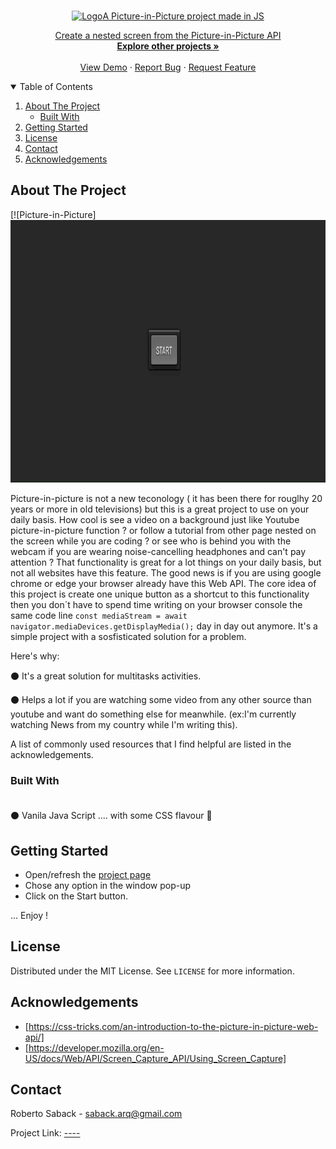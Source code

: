 
<!-- PROJECT LOGO -->
<br />
<p align="center">
  <a href="">
    <img src="https://images.unsplash.com/photo-1530250418330-cb2c35da5277?ixid=MnwxMjA3fDB8MHxwaG90by1wYWdlfHx8fGVufDB8fHx8&ixlib=rb-1.2.1&auto=format&fit=crop&w=1350&q=80" alt="Logo" width="180" height="120>
  </a> <br>

  <h3 align="center">A Picture-in-Picture project made in JS</h3>

  <p align="center">
   Create a nested screen from the Picture-in-Picture API
    <br />
    <a href="https://github.com/RobertoSaback"><strong>Explore other projects »</strong></a>
    <br />
    <br />
    <a href="">View Demo</a>
    ·
    <a href="https://github.com/robertosaback/Video-Player-Component/issues">Report Bug</a>
    ·
    <a href="https://github.com/robertosaback/Video-Player-Component/issues">Request Feature</a>
  </p>
</p>



<!-- TABLE OF CONTENTS -->
<details open="open">
  <summary>Table of Contents</summary>
  <ol>
    <li>
      <a href="#about-the-project">About The Project</a>
      <ul>
        <li><a href="#built-with">Built With</a></li>
      </ul>
    </li>
    <li>
      <a href="#getting-started">Getting Started</a>
    </li>
    <li><a href="#license">License</a></li>
    <li><a href="#contact">Contact</a></li>
    <li><a href="#acknowledgements">Acknowledgements</a></li>
  </ol>
</details>



<!-- ABOUT THE PROJECT -->
## About The Project

[![Picture-in-Picture][ <img src="https://github.com/RobertoSaback/Picture-in-Picture/blob/main/picinpic.gif" alt="Logo" width="690" height="420">](https://example.com)

Picture-in-picture is not a new teconology ( it has been there for rouglhy 20 years or more in old televisions) but this is a great project to use on your daily basis. How cool is see a video on a background just like Youtube picture-in-picture function ? or follow a tutorial from  other page nested on the screen while  you are coding ? or see who is  behind you with the webcam if you are wearing noise-cancelling headphones and can't pay attention ?
That functionality  is great for a lot things  on your daily basis, but not all websites have this feature. The good news is if you are using google chrome or edge your browser already have this Web API. The core idea of this project is create one unique button as a shortcut to this functionality then you don´t have to spend time writing on your browser console  the same code line `const mediaStream = await navigator.mediaDevices.getDisplayMedia();` day in day out anymore. It's a simple project with a sosfisticated solution for a problem.


Here's why:

⚫  It's a great solution for multitasks activities. <br>

⚫  Helps a lot if you are watching some video from any other source than youtube and want do something else for meanwhile. (ex:I'm currently watching News from  my country while I'm writing this). <br>

A list of commonly used resources that I find helpful are listed in the acknowledgements.

### Built With <br><br>

⚫  Vanila Java Script .... with some CSS flavour :icecream:


<!-- GETTING STARTED -->
## Getting Started

*  Open/refresh the <a href="">project page</a>
* Chose any option in the window pop-up
* Click on the Start button.
 
... Enjoy ! 

<!-- LICENSE -->
## License

Distributed under the MIT License. See `LICENSE` for more information.

<!-- ACKNOWLEDGEMENTS -->
## Acknowledgements
* [https://css-tricks.com/an-introduction-to-the-picture-in-picture-web-api/]
* [https://developer.mozilla.org/en-US/docs/Web/API/Screen_Capture_API/Using_Screen_Capture]

<!-- CONTACT -->
## Contact

Roberto Saback  - saback.arq@gmail.com

Project Link: [----](https://github.com/robertosaback/repo_name)
